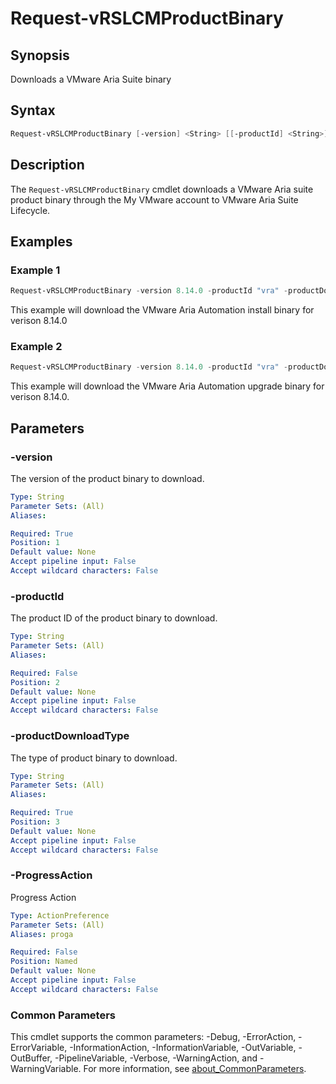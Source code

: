# Request-vRSLCMProductBinary

## Synopsis

Downloads a VMware Aria Suite binary

## Syntax

```powershell
Request-vRSLCMProductBinary [-version] <String> [[-productId] <String>] [-productDownloadType] <String> [-ProgressAction <ActionPreference>] [<CommonParameters>]
```

## Description

The `Request-vRSLCMProductBinary` cmdlet downloads a VMware Aria suite product binary through the My VMware
account to VMware Aria Suite Lifecycle.

## Examples

### Example 1

```powershell
Request-vRSLCMProductBinary -version 8.14.0 -productId "vra" -productDownloadType "Install"
```

This example will download the VMware Aria Automation install binary for verison 8.14.0

### Example 2

```powershell
Request-vRSLCMProductBinary -version 8.14.0 -productId "vra" -productDownloadType "upgrade"
```

This example will download the VMware Aria Automation upgrade binary for verison 8.14.0.

## Parameters

### -version

The version of the product binary to download.

```yaml
Type: String
Parameter Sets: (All)
Aliases:

Required: True
Position: 1
Default value: None
Accept pipeline input: False
Accept wildcard characters: False
```

### -productId

The product ID of the product binary to download.

```yaml
Type: String
Parameter Sets: (All)
Aliases:

Required: False
Position: 2
Default value: None
Accept pipeline input: False
Accept wildcard characters: False
```

### -productDownloadType

The type of product binary to download.

```yaml
Type: String
Parameter Sets: (All)
Aliases:

Required: True
Position: 3
Default value: None
Accept pipeline input: False
Accept wildcard characters: False
```

### -ProgressAction

Progress Action

```yaml
Type: ActionPreference
Parameter Sets: (All)
Aliases: proga

Required: False
Position: Named
Default value: None
Accept pipeline input: False
Accept wildcard characters: False
```

### Common Parameters

This cmdlet supports the common parameters: -Debug, -ErrorAction, -ErrorVariable, -InformationAction, -InformationVariable, -OutVariable, -OutBuffer, -PipelineVariable, -Verbose, -WarningAction, and -WarningVariable. For more information, see [about_CommonParameters](http://go.microsoft.com/fwlink/?LinkID=113216).
